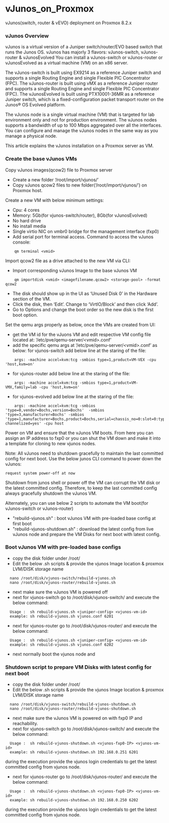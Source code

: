 # vJunos_on_Proxmox
vJunos(switch, router & vEVO) deployment on Proxmox 8.2.x

### vJunos Overview

vJunos is a virtual version of a Juniper switch/router/EVO based switch that runs the Junos OS. vJunos has majorly 3 flavors: vJunos-switch, vJunos-router & vJunosEvolved 
You can install a vJunos-switch or vJunos-router or vJunosEvolved as a virtual machine (VM) on an x86 server.

The vJunos-switch is built using EX9214 as a reference Juniper switch and supports a single Routing Engine and single Flexible PIC Concentrator (FPC).
The vJunos-router is built using vMX as a reference Juniper router and supports a single Routing Engine and single Flexible PIC Concentrator (FPC).
The vJunosEvolved is built using PTX10001-36MR as a reference Juniper switch, which is a fixed-configuration packet transport router on the Junos® OS Evolved platform.

The vJunos node is a single virtual machine (VM) that is targeted for lab environment only and not for production environment. 
The vJunos nodes supports a bandwidth of up to 100 Mbps aggregated over all the interfaces. You can configure and manage the vJunos nodes in the same way as you manage a physical node.

This article explains the vJunos installation on a Proxmox server as VM.


### Create the base vJunos VMs

Copy vJunos images(qcow2) file to Proxmox server
-	Create a new folder ‘/root/import/vjunos/’
-	Copy vJunos qcow2 files to new folder(‘/root/import/vjunos/’) on Proxmox host.

Create a new VM with below minimum settings:
-	Cpu: 4 cores <vmid>
-	Memory: 5Gb(for vjunos-switch/router), 8Gb(for vJunosEvolved)
-	No hard drive
-	No install media
-	Single virtio NIC on vmbr0 bridge for the management interface (fxp0)
-	Add serial port for terminal access. Command to access the vJunos console:
```
	qm terminal <vmid>
```

Import qcow2 file as a drive attached to the new VM via CLI:
-	Import corresponding vJunos Image to the base vJunos VM
```
	qm importdisk <vmid> <imagefilename.qcow2> <storage-pool> -format qcow2
```
-	The disk should show up in the UI as ‘Unused Disk 0’ in the Hardware section of the VM.
-	Click the disk, then ‘Edit’. Change to ‘VirtIO/Block’ and then click ‘Add’.
-	Go to Options and change the boot order so the new disk is the first boot option.

Set the qemu args properly as below, once the VMs are created from UI:
-	get the VM id for the vJuons VM and edit respective VM config file located at: ‘/etc/pve/qemu-server/\<vmid\>.conf’
- 	add the specific qemu args at ‘/etc/pve/qemu-server/\<vmid\>.conf’ as below:
	for vjunos-switch add below line at the staring of the file:
```	
	args: -machine accel=kvm:tcg -smbios type=1,product=VM-VEX -cpu 'host,kvm=on'
```
- 	for vjunos-router add below line at the staring of the file:
```
	args: -machine accel=kvm:tcg -smbios type=1,product=VM-VMX,family=lab -cpu 'host,kvm=on'
```
- 	for vjunos-evolved add below line at the staring of the file:
```
	args: -machine accel=kvm:tcg -smbios 'type=0,vendor=Bochs,version=Bochs'  -smbios 'type=3,manufacturer=Bochs' -smbios 'type=1,manufacturer=Bochs,product=Bochs,serial=chassis_no=0:slot=0:type=1:assembly_id=0x0d20:platform=251:master=0: channelized=yes' -cpu host
```	
Power on VM and ensure that the vJunos VM boots. From here you can assign an IP address to fxp0 or you can shut the VM down and make it into a template for cloning to new vjunos nodes.


Note: All vJunos need to shutdown gracefully to maintain the last committed config for next boot. Use the below junos CLI command to power down the vJunos:
```
request system power-off at now
```
Shutdown from junos shell or power off the VM can corrupt the VM disk or the latest committed config. Therefore, to keep the last committed config always gracefully shutdown the vJunos VM.

Alternately, you can use below 2 scripts to automate the VM boot(for vJunos-switch or vJunos-router) 
- "rebuild-vjunos.sh" : boot vJunos VM with pre-loaded base config at first boot
- "rebuild-vjunos-shutdown.sh" : download the latest config from live vJunos node and prepare the VM Disks for next boot with latest config.      



### Boot vJunos VM with pre-loaded base configs 

- copy the disk folder under /root/
- Edit the below .sh scripts & provide the vjunos Image location & proxmox LVM/DISK storage name
```
  nano /root/disk/vjunos-switch/rebuild-vjunos.sh
  nano /root/disk/vjunos-router/rebuild-vjunos.sh
```
- next make sure the vJunos VM is powered off
- next for vjunos-switch go to /root/disk/vjunos-switch/ and execute the below command:
```
  Usage :  sh rebuild-vjunos.sh <juniper-config> <vjunos-vm-id>
  example: sh rebuild-vjunos.sh vjunos.conf 6201
```
- next for vjunos-router go to /root/disk/vjunos-router/ and execute the below command:
```
  Usage :  sh rebuild-vjunos.sh <juniper-config> <vjunos-vm-id>
  example: sh rebuild-vjunos.sh vjunos.conf 6202
```
- next normally boot the vjunos node and 



### Shutdown script to prepare VM Disks with latest config for next boot

- copy the disk folder under /root/
- Edit the below .sh scripts & provide the vjunos Image location & proxmox LVM/DISK storage name
```
  nano /root/disk/vjunos-switch/rebuild-vjunos-shutdown.sh
  nano /root/disk/vjunos-router/rebuild-vjunos-shutdown.sh
```
- next make sure the vJunos VM is powered on with fxp0 IP and reachability.
- next for vjunos-switch go to /root/disk/vjunos-switch/ and execute the below command:
```
  Usage :  sh rebuild-vjunos-shutdown.sh <vjunos-fxp0-IP> <vjunos-vm-id>
  example: sh rebuild-vjunos-shutdown.sh 192.168.0.251 6201
```
  during the execution provide the vjunos login credentials to get the latest committed config from vjunos node.

- next for vjunos-router go to /root/disk/vjunos-router/ and execute the below command:
```
  Usage :  sh rebuild-vjunos-shutdown.sh <vjunos-fxp0-IP> <vjunos-vm-id>
  example: sh rebuild-vjunos-shutdown.sh 192.168.0.250 6202
```
  during the execution provide the vjunos login credentials to get the latest committed config from vjunos node.

